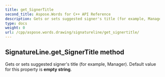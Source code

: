 ```yaml
---
title: get_SignerTitle
second_title: Aspose.Words for C++ API Reference
description: Gets or sets suggested signer's title (for example, Manager). Default value for this property is empty string. 
type: docs
weight: 0
url: /cpp/aspose.words.drawing/signatureline/get_signertitle/
---
```

## SignatureLine.get_SignerTitle method


Gets or sets suggested signer's title (for example, Manager). Default value for this property is **empty string**.

